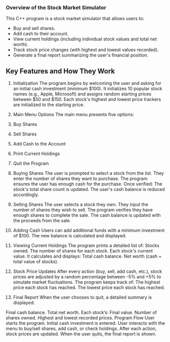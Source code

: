 ### Overview of the Stock Market Simulator
This C++ program is a stock market simulator that allows users to:

- Buy and sell shares.
- Add cash to their account.
- View current holdings (including individual stock values and total net worth).
- Track stock price changes (with highest and lowest values recorded).
- Generate a final report summarizing the user's financial position.

## Key Features and How They Work
1. Initialization
The program begins by welcoming the user and asking for an initial cash investment (minimum $100).
It initializes 10 popular stock names (e.g., Apple, Microsoft) and assigns random starting prices between $50 and $150.
Each stock's highest and lowest price trackers are initialized to the starting price.
3. Main Menu Options
The main menu presents five options:

1. Buy Shares
2. Sell Shares
3. Add Cash to the Account
4. Print Current Holdings
5. Quit the Program

3. Buying Shares
The user is prompted to select a stock from the list.
They enter the number of shares they want to purchase. The program ensures the user has enough cash for the purchase.
Once verified:
The stock's total share count is updated.
The user's cash balance is reduced accordingly.
4. Selling Shares
The user selects a stock they own.
They input the number of shares they wish to sell.
The program verifies they have enough shares to complete the sale.
The cash balance is updated with the proceeds from the sale.
5. Adding Cash
Users can add additional funds with a minimum investment of $100.
The new balance is calculated and displayed.
6. Viewing Current Holdings
The program prints a detailed list of:
Stocks owned.
The number of shares for each stock.
Each stock's current value.
It calculates and displays:
Total cash balance.
Net worth (cash + total value of stocks).
7. Stock Price Updates
After every action (buy, sell, add cash, etc.), stock prices are adjusted by a random percentage between -5% and +5% to simulate market fluctuations.
The program keeps track of:
The highest price each stock has reached.
The lowest price each stock has reached.
8. Final Report
When the user chooses to quit, a detailed summary is displayed:

Final cash balance.
Total net worth.
Each stock’s:
Final value.
Number of shares owned.
Highest and lowest recorded prices.
Program Flow
User starts the program.
Initial cash investment is entered.
User interacts with the menu to buy/sell shares, add cash, or check holdings.
After each action, stock prices are updated.
When the user quits, the final report is shown.

